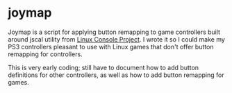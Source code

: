 # joymap

Joymap is a script for applying button remapping to game controllers built around jscal utility from [Linux Console Project](http://sourceforge.net/projects/linuxconsole/). I wrote it so I could make my PS3 controllers pleasant to use with Linux games that don't offer button remapping for controllers.

This is very early coding; still have to document how to add button definitions for other controllers, as well as how to add button remapping for games.
